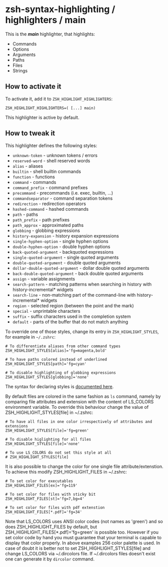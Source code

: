 zsh-syntax-highlighting / highlighters / main
=============================================

This is the ***main*** highlighter, that highlights:

* Commands
* Options
* Arguments
* Paths
* Files
* Strings

How to activate it
------------------
To activate it, add it to `ZSH_HIGHLIGHT_HIGHLIGHTERS`:

    ZSH_HIGHLIGHT_HIGHLIGHTERS=( [...] main)

This highlighter is active by default.


How to tweak it
---------------
This highlighter defines the following styles:

* `unknown-token` - unknown tokens / errors
* `reserved-word` - shell reserved words
* `alias` - aliases
* `builtin` - shell builtin commands
* `function` - functions
* `command` - commands
* `command_prefix` - command prefixes
* `precommand` - precommands (i.e. exec, builtin, ...)
* `commandseparator` - command separation tokens
* `redirection` - redirection operators
* `hashed-command` - hashed commands
* `path` - paths
* `path_prefix` - path prefixes
* `path_approx` - approximated paths
* `globbing` - globbing expressions
* `history-expansion` - history expansion expressions
* `single-hyphen-option` - single hyphen options
* `double-hyphen-option` - double hyphen options
* `back-quoted-argument` - backquoted expressions
* `single-quoted-argument` - single quoted arguments
* `double-quoted-argument` - double quoted arguments
* `dollar-double-quoted-argument` -  dollar double quoted arguments
* `back-double-quoted-argument` -  back double quoted arguments
* `assign` - variable assignments
* `search-pattern` - matching patterns when searching in history with history-incremental* widgets
* `search-line` - non-matching part of the command-line with history-incremental* widgets
* `region` - selected region (between the point and the mark)
* `special` - unprintable characters
* `suffix` - suffix characters used in the completion system
* `default` - parts of the buffer that do not match anything

To override one of those styles, change its entry in `ZSH_HIGHLIGHT_STYLES`, for example in `~/.zshrc`:

    # To differentiate aliases from other command types
    ZSH_HIGHLIGHT_STYLES[alias]='fg=magenta,bold'
    
    # To have paths colored instead of underlined
    ZSH_HIGHLIGHT_STYLES[path]='fg=cyan'
    
    # To disable highlighting of globbing expressions
    ZSH_HIGHLIGHT_STYLES[globbing]='none'

The syntax for declaring styles is [documented here](http://zsh.sourceforge.net/Doc/Release/Zsh-Line-Editor.html#SEC135).


By default files are colored in the same fashion as `ls` command, namely by comparing file attributes and extension with the content of LS_COLORS environment variable. To override this behaviour change the value of ZSH_HIGHLIGHT_STYLES[file] in ~/.zshrc:

    # To have all files in one color irrespectively of attributes and extensions
    ZSH_HIGHLIGHT_STYLES[file]='fg=green'

    # To disable higlighting for all files
    ZSH_HIGHLIGHT_STYLES[file]='none'

    # To use LS_COLORS do not set this style at all
    # ZSH_HIGHLIGHT_STYLES[file]

It is also possible to change the color for one single file attribute/extenstion. To achieve this modify ZSH_HIGHLIGHT_FILES in ~/.zshrc:

    # To set color for executables
    ZSH_HIGHLIGHT_FILES[ex]='fg=119'

    # To set color for files with sticky bit
    ZSH_HIGHLIGHT_FILES[st]='fg=7,bg=4'

    # To set color for files with pdf extenstion
    ZSH_HIGHLIGHT_FILES[*.pdf]='fg=34'

Note that LS_COLORS uses ANSI color codes (not names as 'green') and so does ZSH_HIGHLIGHT_FILES by default, but ZSH_HIGHLIGHT_FILES[*.pdf]='fg=green' is possible too. However if you set color code by hand you must guarantee that your terminal is capable to display that color properly. In above examples 256 color palette is used. In case of doubt it is better not to set ZSH_HIGHLIGHT_STYLES[file] and change LS_COLORS via ~/.dircolors file. If ~/.dircolors files doesn't exist one can generate it by `dircolor` command.
